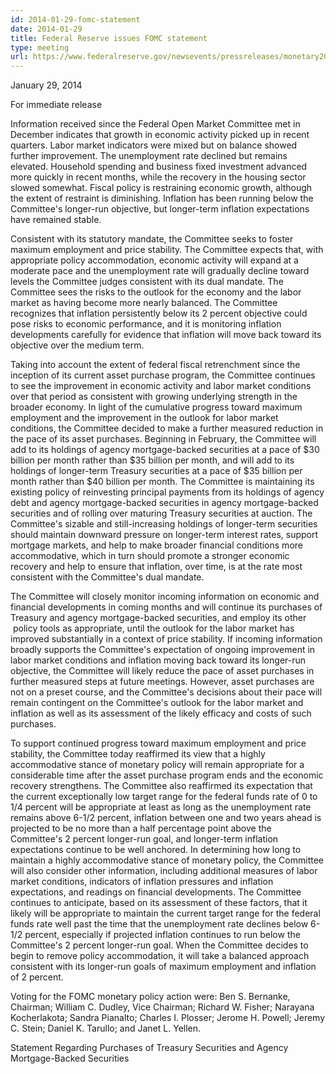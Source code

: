 ```yaml
---
id: 2014-01-29-fomc-statement
date: 2014-01-29
title: Federal Reserve issues FOMC statement
type: meeting
url: https://www.federalreserve.gov/newsevents/pressreleases/monetary20140129a.htm
---
```


January 29, 2014

For immediate release

Information received since the Federal Open Market Committee met in December indicates that growth in economic activity picked up in recent quarters. Labor market indicators were mixed but on balance showed further improvement. The unemployment rate declined but remains elevated. Household spending and business fixed investment advanced more quickly in recent months, while the recovery in the housing sector slowed somewhat. Fiscal policy is restraining economic growth, although the extent of restraint is diminishing. Inflation has been running below the Committee's longer-run objective, but longer-term inflation expectations have remained stable.

Consistent with its statutory mandate, the Committee seeks to foster maximum employment and price stability. The Committee expects that, with appropriate policy accommodation, economic activity will expand at a moderate pace and the unemployment rate will gradually decline toward levels the Committee judges consistent with its dual mandate. The Committee sees the risks to the outlook for the economy and the labor market as having become more nearly balanced. The Committee recognizes that inflation persistently below its 2 percent objective could pose risks to economic performance, and it is monitoring inflation developments carefully for evidence that inflation will move back toward its objective over the medium term.

Taking into account the extent of federal fiscal retrenchment since the inception of its current asset purchase program, the Committee continues to see the improvement in economic activity and labor market conditions over that period as consistent with growing underlying strength in the broader economy. In light of the cumulative progress toward maximum employment and the improvement in the outlook for labor market conditions, the Committee decided to make a further measured reduction in the pace of its asset purchases. Beginning in February, the Committee will add to its holdings of agency mortgage-backed securities at a pace of $30 billion per month rather than $35 billion per month, and will add to its holdings of longer-term Treasury securities at a pace of $35 billion per month rather than $40 billion per month. The Committee is maintaining its existing policy of reinvesting principal payments from its holdings of agency debt and agency mortgage-backed securities in agency mortgage-backed securities and of rolling over maturing Treasury securities at auction. The Committee's sizable and still-increasing holdings of longer-term securities should maintain downward pressure on longer-term interest rates, support mortgage markets, and help to make broader financial conditions more accommodative, which in turn should promote a stronger economic recovery and help to ensure that inflation, over time, is at the rate most consistent with the Committee's dual mandate.

The Committee will closely monitor incoming information on economic and financial developments in coming months and will continue its purchases of Treasury and agency mortgage-backed securities, and employ its other  policy tools as appropriate, until the outlook for the labor market has improved substantially in a context of price stability. If incoming information broadly supports the Committee's expectation of ongoing improvement in labor market conditions and inflation moving back toward its longer-run objective, the Committee will likely reduce the pace of asset purchases in further measured steps at future meetings. However, asset purchases are not on a preset course, and the Committee's decisions about their pace will remain contingent on the Committee's outlook for the labor market and inflation as well as its assessment of the likely efficacy and costs of such purchases.

To support continued progress toward maximum employment and price stability, the Committee today reaffirmed its view that a highly accommodative stance of monetary policy will remain appropriate for a considerable time after the asset purchase program ends and the economic recovery strengthens. The Committee also reaffirmed its expectation that the current exceptionally low target range for the federal funds rate of 0 to 1/4 percent will be appropriate at least as long as the unemployment rate remains above 6-1/2 percent, inflation between one and two years ahead is projected to be no more than a half percentage point above the Committee's 2 percent longer-run goal, and longer-term inflation expectations continue to be well anchored. In determining how long to maintain a highly accommodative stance of monetary policy, the Committee will also consider other information, including additional measures of labor market conditions, indicators of inflation pressures and inflation expectations, and readings on financial developments. The Committee continues to anticipate, based on its assessment of these factors, that it likely will be appropriate to maintain the current target range for the federal funds rate well past the time that the unemployment rate declines below 6-1/2 percent, especially if projected inflation continues to run below the Committee's 2 percent longer-run goal. When the Committee decides to begin to remove policy accommodation, it will take a balanced approach consistent with its longer-run goals of maximum employment and inflation of 2 percent.

Voting for the FOMC monetary policy action were: Ben S. Bernanke, Chairman; William C. Dudley, Vice Chairman; Richard W. Fisher; Narayana Kocherlakota; Sandra Pianalto; Charles I. Plosser; Jerome H. Powell; Jeremy C. Stein; Daniel K. Tarullo; and Janet L. Yellen.

Statement Regarding Purchases of Treasury Securities and Agency Mortgage-Backed Securities